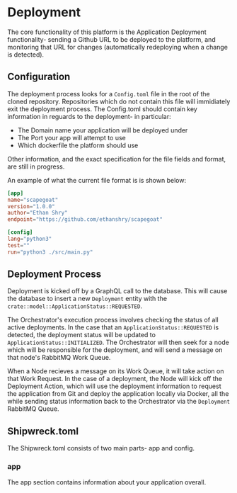 # Deployment

The core functionality of this platform is the Application Deployment functionality- sending a Github URL to be deployed to the platform, and monitoring that URL for changes (automatically redeploying when a change is detected).

## Configuration

The deployment process looks for a `Config.toml` file in the root of the cloned repository. Repositories which do not contain this file will immidiately exit the deployment process. The Config.toml should contain key information in reguards to the deployment- in particular:

- The Domain name your application will be deployed under
- The Port your app will attempt to use
- Which dockerfile the platform should use

Other information, and the exact specification for the file fields and format, are still in progress.

An example of what the current file format is is shown below:

```toml
[app]
name="scapegoat"
version="1.0.0"
author="Ethan Shry"
endpoint="https://github.com/ethanshry/scapegoat"

[config]
lang="python3"
test=""
run="python3 ./src/main.py"
```

## Deployment Process

Deployment is kicked off by a GraphQL call to the database. This will cause the database to insert a new `Deployment` entity with the `crate::model::ApplicationStatus::REQUESTED`.

The Orchestrator's execution process involves checking the status of all active deployments. In the case that an `ApplicationStatus::REQUESTED` is detected, the deployment status will be updated to `ApplicationStatus::INITIALIZED`. The Orchestrator will then seek for a node which will be responsible for the deployment, and will send a message on that node's RabbitMQ Work Queue.

When a Node recieves a message on its Work Queue, it will take action on that Work Request. In the case of a deployment, the Node will kick off the Deployment Action, which will use the deployment information to request the application from Git and deploy the application locally via Docker, all the while sending status information back to the Orchestrator via the `Deployment` RabbitMQ Queue.

## Shipwreck.toml

The Shipwreck.toml consists of two main parts- app and config.

### app

The app section contains information about your application overall.
